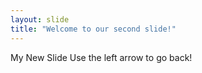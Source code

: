 ```yaml
---
layout: slide
title: "Welcome to our second slide!"
---
```

My New Slide
Use the left arrow to go back!
